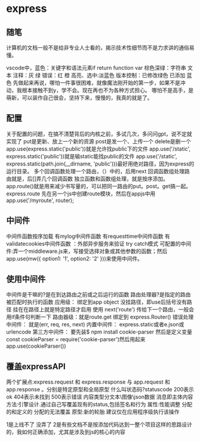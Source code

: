 # express

## 随笔

计算机的文档一般不是给非专业人士看的，揭示技术性细节而不是力求讲的通俗易懂。

vscode中，蓝色：关键字和语法元素if return function var
棕色深绿：字符串 文本
注释：灰 绿
错误：红 橙
高亮、选中:淡蓝色
版本控制：已修改绿色 已添加 蓝色
先做起来再说，哪怕一件事很困难，就像魔法刚开始的第一步，如果不是冲动，我根本接触不到y，学不会。现在再也不为各种方式担心。
哪怕不是高手，是萌新，可以装作自己很会，坚持下来，慢慢的，我真的就是了。

## 配置

关于配置的问题，在搞不清楚背后的内核之前，多试几次，多问问gpt，说不定就实现了
put是更新、放上一个新的资源
post是发一个、上传一个
delete是删一个
app.use(express.static('public'))就是允许找public下的文件
app.use('/static', express.static('public'))就是输static能找public的文件
app.use('/static', express.static(path.join(__dirname, 'public')))最好用绝对路径，因为express的运行目录。
多个回调函数处理一个路由，（）中的，后用next
回调函数组处理路由就是，后[]弄几个回调函数
独立函数和函数组处理，就是按序添加。
app.route()就是用来减少书写量的，可以把同一路由的put。post。get搞一起。
express.route  先在另一个js中创建route模块，然后在appjs中用app.use('/myroute', router);

## 中间件

中间件函数按序加载
有mylog中间件函数
有requesttime中间件函数
有validatecookies中间件函数 ：外部异步服务来验证 try catch模式
可配置的中间件:弄一个middleware.js来，写接受选择对象或其他参数的函数；然后app.use(mw({ option1: '1', option2: '2' }))来使用中间件。

## 使用中间件

中间件是干嘛的?是在到达路由之前或之后运行的函数
路由处理器?是指定的路由被匹配时执行的函数
应用级：
绑定到app object
没挂路径，即use后括号没有路径
挂在在路径上就是特定路径才启用
使用 next('route') 传给下一个路由，一般会用if条件句判断一下
路由器级：就是route.get
绑定到 express.Router()
错误处理中间件：
就是(err, req, res, next) 
内置中间件：
express.static或者e.json或urlencode
第三方中间件：
要先装$ npm install cookie-parser 然后是定义变量const cookieParser = require('cookie-parser')然后用起来app.use(cookieParser())

## 覆盖expressAPI

两个扩展点:express.request 和 express.response  与   app.request 和 app.response 。分别是特定原型和全局原型
什么叫状态码?statuscode 200表示ok 404表示未找到 500表示错误 内容类型分文本\图像\json数据 消息即主体内容
方法:引擎设计.通过自己写覆盖现有的status,包括签名和行为
属性:性能调整 分配的和定义的 分配的无法覆盖
原型:新的轮胎 建议仅在应用程序级执行该操作

1是上线不了 没弄了 2是有些文档不是按添加代码达到一整个项目这样的思路设计的，我如何正确添加，尤其是涉及到js的核心的内容
